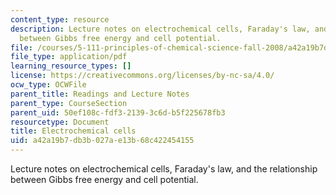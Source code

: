 ```yaml
---
content_type: resource
description: Lecture notes on electrochemical cells, Faraday's law, and the relationship
  between Gibbs free energy and cell potential.
file: /courses/5-111-principles-of-chemical-science-fall-2008/a42a19b7db3b027ae13b68c422454155_lecnotes25.pdf
file_type: application/pdf
learning_resource_types: []
license: https://creativecommons.org/licenses/by-nc-sa/4.0/
ocw_type: OCWFile
parent_title: Readings and Lecture Notes
parent_type: CourseSection
parent_uid: 50ef108c-fdf3-2139-3c6d-b5f225678fb3
resourcetype: Document
title: Electrochemical cells
uid: a42a19b7-db3b-027a-e13b-68c422454155
---
```

Lecture notes on electrochemical cells, Faraday's law, and the relationship between Gibbs free energy and cell potential.